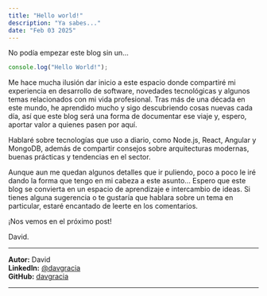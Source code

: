 ```yaml
---
title: "Hello world!"
description: "Ya sabes..."
date: "Feb 03 2025"
---
```


No podía empezar este blog sin un...

```js
console.log("Hello World!");
```

Me hace mucha ilusión dar inicio a este espacio donde compartiré mi experiencia en desarrollo de software, novedades tecnológicas y algunos temas relacionados con mi vida profesional. Tras más de una década en este mundo, he aprendido mucho y sigo descubriendo cosas nuevas cada día, así que este blog será una forma de documentar ese viaje y, espero, aportar valor a quienes pasen por aquí.

Hablaré sobre tecnologías que uso a diario, como Node.js, React, Angular y MongoDB, además de compartir consejos sobre arquitecturas modernas, buenas prácticas y tendencias en el sector.

Aunque aun me quedan algunos detalles que ir puliendo, poco a poco le iré dando la forma que tengo en mi cabeza a este asunto… Espero que este blog se convierta en un espacio de aprendizaje e intercambio de ideas. Si tienes alguna sugerencia o te gustaría que hablara sobre un tema en particular, estaré encantado de leerte en los comentarios.

¡Nos vemos en el próximo post!

David.

---

**Autor:** David  
**LinkedIn:** [@davgracia](https://linkedin.com/in/davgracia)  
**GitHub:** [davgracia](https://github.com/davgracia)  

---